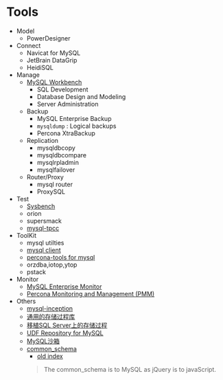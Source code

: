 # Tools

- Model
  - PowerDesigner
- Connect
  - Navicat for MySQL
  - JetBrain DataGrip
  - HeidiSQL
- Manage
  - [MySQL Workbench](https://dev.mysql.com/doc/workbench/en/)
    - SQL Development
    - Database Design and Modeling
    - Server Administration
  - Backup
    - MySQL Enterprise Backup
    - `mysqldump` : Logical backups
    - Percona XtraBackup
  - Replication
    - mysqldbcopy
    - mysqldbcompare
    - mysqlrpladmin
    - mysqlfailover
  - Router/Proxy
    - mysql router
    - ProxySQL
- Test
  - [Sysbench](Sysbench/sysbench.md)
  - orion
  - supersmack
  - [mysql-tpcc](mysql-tpcc.md)
- ToolKit
  - mysql utilties
  - [mysql client](mysql-client.md)
  - [percona-tools for mysql](perconaTools.md)
  - orzdba,iotop,ytop
  - pstack
- Monitor
  - [MySQL Enterprise Monitor](https://www.mysql.com/products/enterprise/monitor.html)
  - [Percona Monitoring and Management (PMM)](https://www.percona.com/software/database-tools/percona-monitoring-and-management)
- Others
  - [mysql-inception](https://github.com/mysql-inception/inception)
  - [通用的存储过程库](http://mysql-sr-lib.sourceforge.net/)
  - [移植SQL Server上的存储过程](https://github.com/TownSuite/tsql2mysql)
  - [UDF Repository for MySQL](http://www.mysqludf.org/)
  - [MySQL沙箱](http://mysqlsandbox.net/)
  - [common_schema](https://github.com/shlomi-noach/common_schema)
    - [old index](http://code.openark.org/forge/common_schema)
    > The common_schema is to MySQL as jQuery is to javaScript.
